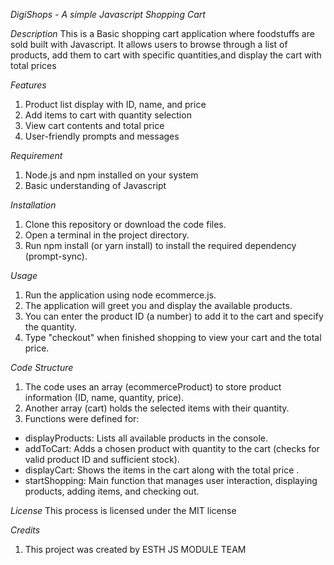 *DigiShops - A simple Javascript Shopping Cart*

*Description*
  This is a Basic shopping cart application where foodstuffs are sold built with Javascript. It allows users to browse through a list of products, add them to cart with specific quantities,and display the cart with total prices

*Features*
  1. Product list display with ID, name, and price
  2. Add items to cart with quantity selection
  3. View cart contents and total price
  4. User-friendly prompts and messages

*Requirement*
  1. Node.js and npm installed on your system
  2. Basic understanding of Javascript

*Installation*
  1. Clone this repository or download the code files.
  2. Open a terminal in the project directory.
  3. Run npm install (or yarn install) to install the required dependency (prompt-sync).

*Usage*
  1. Run the application using node ecommerce.js.
  2. The application will greet you and display the available products.
  3. You can enter the product ID (a number) to add it to the cart and specify the quantity.
  4. Type "checkout" when finished shopping to view your cart and the total price.

*Code Structure*
1. The code uses an array (ecommerceProduct) to store product information (ID, name, quantity, price).
2. Another array (cart) holds the selected items with their quantity.
3. Functions were defined for:
  - displayProducts: Lists all available products in the console.
  - addToCart: Adds a chosen product with quantity to the cart (checks for valid product ID and sufficient stock).
  - displayCart: Shows the items in the cart along with the total price .
  - startShopping: Main function that manages user interaction, displaying products, adding items, and checking out.

*License*
  This process is licensed under the MIT license

*Credits*
  1. This project was created by ESTH JS MODULE TEAM
